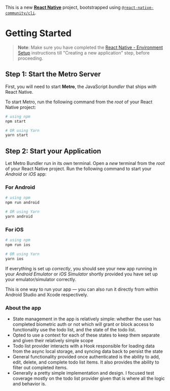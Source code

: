 This is a new [**React Native**](https://reactnative.dev) project, bootstrapped using [`@react-native-community/cli`](https://github.com/react-native-community/cli).

# Getting Started

>**Note**: Make sure you have completed the [React Native - Environment Setup](https://reactnative.dev/docs/environment-setup) instructions till "Creating a new application" step, before proceeding.

## Step 1: Start the Metro Server

First, you will need to start **Metro**, the JavaScript _bundler_ that ships _with_ React Native.

To start Metro, run the following command from the _root_ of your React Native project:

```bash
# using npm
npm start

# OR using Yarn
yarn start
```

## Step 2: Start your Application

Let Metro Bundler run in its _own_ terminal. Open a _new_ terminal from the _root_ of your React Native project. Run the following command to start your _Android_ or _iOS_ app:

### For Android

```bash
# using npm
npm run android

# OR using Yarn
yarn android
```

### For iOS

```bash
# using npm
npm run ios

# OR using Yarn
yarn ios
```

If everything is set up _correctly_, you should see your new app running in your _Android Emulator_ or _iOS Simulator_ shortly provided you have set up your emulator/simulator correctly.

This is one way to run your app — you can also run it directly from within Android Studio and Xcode respectively.

### About the app

* State management in the app is relatively simple: whether the user has completed biometric auth or not which will grant or block access to functionality use the todo list, and the state of the todo list.
* Opted to use a context for each of these states to keep them separate and given their relatively simple scope
* Todo list provider interacts with a Hook responsible for loading data from the async local storage, and syncing data back to persist the state
* General functionality provided once authenticated is the ability to add, edit, delete, and complete todo list items. It also provides the ability to filter out completed items.
* Generally a pretty simple implementation and design.  I focused test coverage mostly on the todo list provider given that is where all the logic and behavior is.
